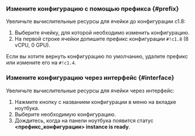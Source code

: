 ### Измените конфигурацию с помощью префикса {#prefix}

Увеличьте вычислительные ресурсы для ячейки до конфигурации c1.8: 
1. Выберите ячейку, для которой необходимо изменить конфигурацию.
1. На первой строке ячейки допишите префикс конфигурации `#!c1.8` (8 vCPU, 0 GPU).

Если вы хотите вернуть конфигурацию по умолчанию, удалите префикс или измените его на `#!c1.4`.

### Измените конфигурацию через интерфейс {#interface}

Увеличьте вычислительные ресурсы для ячейки через интерфейс: 
1. Нажмите кнопку с названием конфигурации в меню на вкладке ноутбука.
1. Выберите необходимую конфигурацию.
1. Дождитесь, когда на панели ноутбука появится статус **<префикс_конфигурации> instance is ready**.